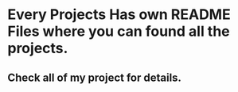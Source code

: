 # Every Projects Has own README Files where you can found all the projects.

## Check all of my project for details.
